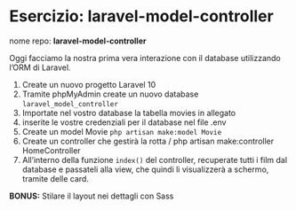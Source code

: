 # Esercizio: laravel-model-controller

nome repo: **laravel-model-controller**

Oggi facciamo la nostra prima vera interazione con il database utilizzando l’ORM di Laravel.

1. Create un nuovo progetto Laravel 10
2. Tramite phpMyAdmin create un nuovo database `laravel_model_controller`
3. Importate nel vostro database la tabella movies in allegato
4. inserite le vostre credenziali per il database nel file .env
5. Create un model Movie
   `php artisan make:model Movie`
6. Create un controller che gestirà la rotta /
   php artisan make:controller HomeController
7. All’interno della funzione `index()` del controller, recuperate tutti i film dal database e passateli alla view, che quindi li visualizzerà a schermo, tramite delle card.

**BONUS:**
Stilare il layout nei dettagli con Sass
